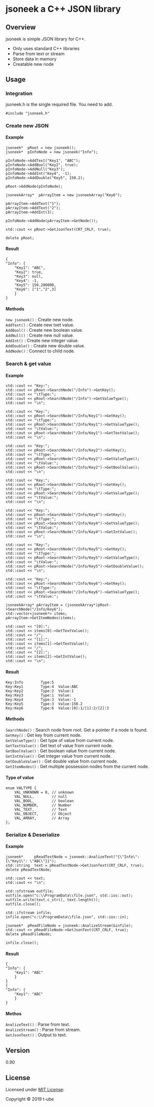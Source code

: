 # jsoneek a C++ JSON library

## Overview
jsoneek is simple JSON library for C++.  
 - Only uses standard C++ libraries
 - Parse from text or stream
 - Store data in memory
 - Creatable new node

## Usage
### Integration
jsoneek.h is the single required file. You need to add.
```
#include "jsoneek.h"
```

### Create new JSON

#### Example
```
jsoneek*  pRoot = new jsoneek();
jsoneek*  pInfoNode = new jsoneek("Info");

pInfoNode->AddText("Key1", "ABC");
pInfoNode->AddBool("Key2", true);
pInfoNode->AddNull("Key3");
pInfoNode->AddInt("Key4", -1);
pInfoNode->AddDouble("Key5", 150.2);

pRoot->AddNode(pInfoNode);

jsoneekArray*  pArrayItem = new jsoneekArray("Key6");

pArrayItem->AddText("1");
pArrayItem->AddText("2");
pArrayItem->AddInt(3);

pInfoNode->AddNode(pArrayItem->GetNode());

std::cout << pRoot->GetJsonText(CRT_CRLF, true);

delete pRoot;
```

#### Result
```
{
"Info": {
    "Key1": "ABC",
    "Key2": true,
    "Key3": null,
    "Key4": -1,
    "Key5": 150.200000,
    "Key6": ["1","2",3]
    }
}
```

#### Methods
`new jsoneek()` : Create new node.    
`AddText()` : Create new txet value.  
`AddBool()` : Create new boolean value.  
`AddNull()` : Create new null value.    
`AddInt()` : Create new integer value.  
`AddDouble()` : Create new double value.   
`AddNode()` : Connect to child node.  

### Search & get value
#### Example
```
std::cout << "Key:";
std::cout << pRoot->SearchNode("/Info")->GetKey();
std::cout << "\tType:";
std::cout << pRoot->SearchNode("/Info")->GetValueType();
std::cout << "\n";

std::cout << "Key:";
std::cout << pRoot->SearchNode("/Info/Key1")->GetKey();
std::cout << "\tType:";
std::cout << pRoot->SearchNode("/Info/Key1")->GetValueType();
std::cout << "\tValue:";
std::cout << pRoot->SearchNode("/Info/Key1")->GetTextValue();
std::cout << "\n";

std::cout << "Key:";
std::cout << pRoot->SearchNode("/Info/Key2")->GetKey();
std::cout << "\tType:";
std::cout << pRoot->SearchNode("/Info/Key2")->GetValueType();
std::cout << "\tValue:";
std::cout << pRoot->SearchNode("/Info/Key2")->GetBoolValue();
std::cout << "\n";

std::cout << "Key:";
std::cout << pRoot->SearchNode("/Info/Key3")->GetKey();
std::cout << "\tType:";
std::cout << pRoot->SearchNode("/Info/Key3")->GetValueType();
std::cout << "\tValue:";
std::cout << "\n";

std::cout << "Key:";
std::cout << pRoot->SearchNode("/Info/Key4")->GetKey();
std::cout << "\tType:";
std::cout << pRoot->SearchNode("/Info/Key4")->GetValueType();
std::cout << "\tValue:";
std::cout << pRoot->SearchNode("/Info/Key4")->GetIntValue();
std::cout << "\n";

std::cout << "Key:";
std::cout << pRoot->SearchNode("/Info/Key5")->GetKey();
std::cout << "\tType:";
std::cout << pRoot->SearchNode("/Info/Key5")->GetValueType();
std::cout << "\tValue:";
std::cout << pRoot->SearchNode("/Info/Key5")->GetDoubleValue();
std::cout << "\n";

std::cout << "Key:";
std::cout << pRoot->SearchNode("/Info/Key6")->GetKey();
std::cout << "\tType:";
std::cout << pRoot->SearchNode("/Info/Key6")->GetValueType();
std::cout << "\tValue:";

jsoneekArray* pArrayItem = (jsoneekArray*)pRoot->SearchNode("/Info/Key6");
std::vector<jsoneek*> items;
pArrayItem->GetItemNodes(items);

std::cout << "[0]:";
std::cout << items[0]->GetTextValue();
std::cout << "/";
std::cout << "[1]:";
std::cout << items[1]->GetTextValue();
std::cout << "/";
std::cout << "[2]:";
std::cout << items[2]->GetIntValue();
std::cout << "\n";
```

#### Result
```
Key:Info        Type:5
Key:Key1        Type:4  Value:ABC
Key:Key2        Type:2  Value:1
Key:Key3        Type:1  Value:
Key:Key4        Type:3  Value:-1
Key:Key5        Type:3  Value:150.2
Key:Key6        Type:6  Value:[0]:1/[1]:2/[2]:3
```

#### Methods
`SearchNode()` : Search node from root. Get a pointer if a node is found.  
`GetKey()` : Get key from current node.  
`GetValueType()` : Get type of value from current node.  
`GetTextValue()` : Get text of value from current node.  
`GetBoolValue()` : Get boolean value from current node.  
`GetIntValue()` : Get integer value from current node.  
`GetDoubleValue()` : Get double value from current node.  
`GetItemNodes()` : Get multiple possession nodes from the current node.  

#### Type of value
```
enum VALTYPE {
    VAL_UNKNOWN = 0, // unknown
    VAL_NULL,        // null
    VAL_BOOL,        // boolean
    VAL_NUMBER,      // Number
    VAL_TEXT,        // Text
    VAL_OBJECT,      // Object
    VAL_ARRAY,       // Array
};
```

### Serialize & Deserialize
#### Example
```
jsoneek*     pReadTextNode = jsoneek::AnalizeText("{\"Info\": {\"Key1\": \"ABC\"}}");
std::string  text = pReadTextNode->GetJsonText(CRT_CRLF, true);
delete pReadTextNode;

std::cout << text;
std::cout << "\n";

std::ofstream outfile;
outfile.open("c:\\ProgramData\\file.json", std::ios::out);
outfile.write(text.c_str(), text.length());
outfile.close();

std::ifstream infile;
infile.open("c:\\ProgramData\\file.json", std::ios::in);

jsoneek*  pReadFileNode = jsoneek::AnalizeStream(&infile);
std::cout << pReadFileNode->GetJsonText(CRT_CRLF, true);
delete pReadFileNode;

infile.close();
```

#### Result
```
{
"Info": {
    "Key1": "ABC"
    }
}
{
"Info": {
    "Key1": "ABC"
    }
}
```

#### Methos
`AnalizeText()` : Parse from text.  
`AnalizeStream()` : Parse from stream.  
`GetJsonText()` : Output to text.  

## Version
0.90

## License
Licensed under [MIT License](http://opensource.org/licenses/MIT):

Copyright © 2019 t-ube
